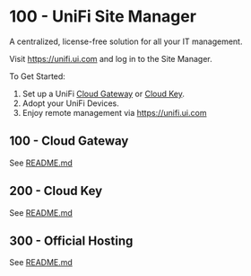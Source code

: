 # 100 - UniFi Site Manager

A centralized, license-free solution for all your IT management.

Visit https://unifi.ui.com and log in to the Site Manager.

To Get Started:

1. Set up a UniFi [Cloud Gateway](https://store.ui.com/us/en?category=all-unifi-gateway-consoles) or [Cloud Key](https://store.ui.com/us/en?category=all-cloud-keys-gateways).
2. Adopt your UniFi Devices.
3. Enjoy remote management via https://unifi.ui.com

## 100 - Cloud Gateway

See [README.md](./100/README.md)

## 200 - Cloud Key

See [README.md](./200/README.md)

## 300 - Official Hosting

See [README.md](./300/README.md)
